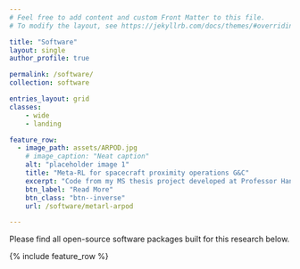 ```yaml
---
# Feel free to add content and custom Front Matter to this file.
# To modify the layout, see https://jekyllrb.com/docs/themes/#overriding-theme-defaults

title: "Software"
layout: single
author_profile: true

permalink: /software/
collection: software

entries_layout: grid
classes: 
    - wide
    - landing

feature_row:
  - image_path: assets/ARPOD.jpg
    # image_caption: "Neat caption"
    alt: "placeholder image 1"
    title: "Meta-RL for spacecraft proximity operations G&C"
    excerpt: "Code from my MS thesis project developed at Professor Hanspeter Schaub's Autonomous Vehicle Systems (AVS) laboratory."
    btn_label: "Read More"
    btn_class: "btn--inverse"
    url: /software/metarl-arpod

---
```


Please find all open-source software packages built for this research below.

<!-- {% include gallery %} -->
{% include feature_row %}